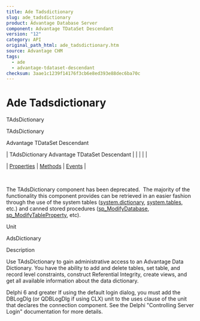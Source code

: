 ```yaml
---
title: Ade Tadsdictionary
slug: ade_tadsdictionary
product: Advantage Database Server
component: Advantage TDataSet Descendant
version: "12"
category: API
original_path_html: ade_tadsdictionary.htm
source: Advantage CHM
tags:
  - ade
  - advantage-tdataset-descendant
checksum: 3aae1c1239f14176f3cb6e8ed393e88dec6ba70c
---
```


# Ade Tadsdictionary

TAdsDictionary

TAdsDictionary

Advantage TDataSet Descendant

| TAdsDictionary  Advantage TDataSet Descendant |  |  |  |  |

| [Properties](ade_tadsdictionary_properties.md) | [Methods](ade_tadsdictionary_methods.md) | [Events](ade_tadsdictionary_events.md) |

 

The TAdsDictionary component has been deprecated.  The majority of the functionality this component provides can be retrieved in an easier fashion through the use of the system tables ([system.dictionary](master_system_dictionary.md), [system.tables](master_system_tables.md), etc.) and canned stored procedures ([sp\_ModifyDatabase](master_sp_modifydatabase.md), [sp\_ModifyTableProperty](master_sp_modifytableproperty.md), etc).

Unit

AdsDictionary

Description

Use TAdsDictionary to gain administrative access to an Advantage Data Dictionary. You have the ability to add and delete tables, set table, and record level constraints, construct Referential Integrity, create views, and get all available information about the data dictionary.

Delphi 6 and greater If using the default login dialog, you must add the DBLogDlg (or QDBLogDlg if using CLX) unit to the uses clause of the unit that declares the connection component. See the Delphi "Controlling Server Login" documentation for more details.
